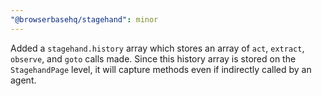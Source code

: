 ```yaml
---
"@browserbasehq/stagehand": minor
---
```


Added a `stagehand.history` array which stores an array of `act`, `extract`, `observe`, and `goto` calls made. Since this history array is stored on the `StagehandPage` level, it will capture methods even if indirectly called by an agent.
